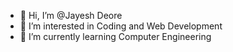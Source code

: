- 👋 Hi, I’m @Jayesh Deore
- 👀 I’m interested in Coding and Web Development 
- 🌱 I’m currently learning Computer Engineering 


<!---
JayDeore/JayDeore is a ✨ special ✨ repository because its `README.md` (this file) appears on your GitHub profile.
You can click the Preview link to take a look at your changes.
--->

